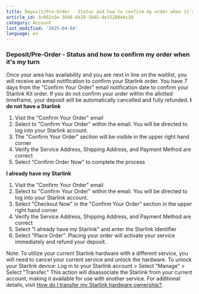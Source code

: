```yaml
---
title: Deposit/Pre-Order - Status and how to confirm my order when it's my turn
article_id: 3c662c5e-3048-6b19-5b65-4e1528844c30
category: Account
last_modified: '2025-04-04'
language: en
---
```


### Deposit/Pre-Order - Status and how to confirm my order when it's my turn
Once your area has availability and you are next in line on the waitlist, you will receive an email notification to confirm your Starlink order.
You have 7 days from the "Confirm Your Order" email notification date to confirm your Starlink Kit order. If you do not confirm your order within the allotted timeframe, your deposit will be automatically cancelled and fully refunded.
**I do not have a Starlink**
  1. Visit the "Confirm Your Order" email 
  2. Select to "Confirm Your Order" within the email. You will be directed to log into your Starlink account.
  3. The "Confirm Your Order" section will be visible in the upper right hand corner
  4. Verify the Service Address, Shipping Address, and Payment Method are correct
  5. Select "Confirm Order Now" to complete the process


**I already have my Starlink**
  1. Visit the "Confirm Your Order" email 
  2. Select to "Confirm Your Order" within the email. You will be directed to log into your Starlink account.
  3. Select "Checkout Now" in the "Confirm Your Order" section in the upper right hand corner
  4. Verify the Service Address, Shipping Address, and Payment Method are correct
  5. Select "I already have my Starlink" and enter the Starlink Identifier
  6. Select "Place Order". Placing your order will activate your service immediately and refund your deposit.


Note: To utilize your current Starlink hardware with a different service, you will need to cancel your current service and unlock the hardware. To unlock your Starlink device: Log in to your Starlink account > Select "Manage" > Select "Transfer." This action will disassociate the Starlink from your current account, making it available for use with another service. For additional details, visit [How do I transfer my Starlink hardware ownership?](https://www.starlink.com/support/article/<https:/support.starlink.com/?topic=f3cad923-ed28-f957-365c-787f8fe2e4a2>).